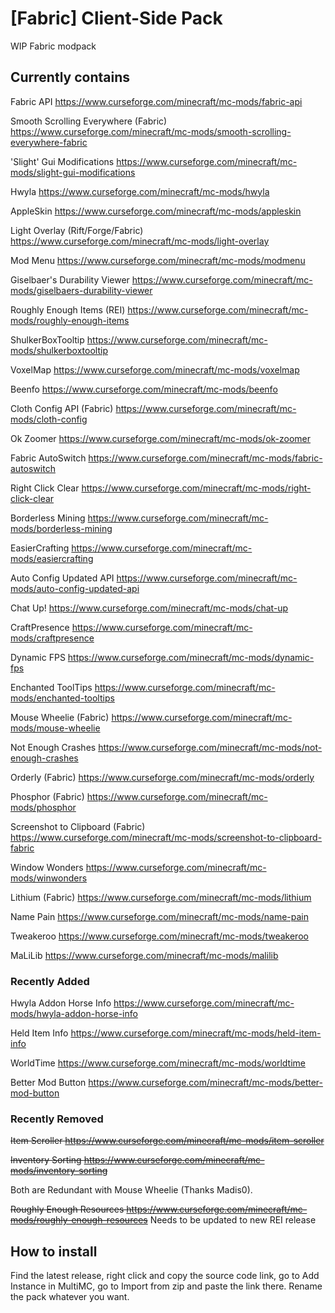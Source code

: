 # [Fabric] Client-Side Pack

WIP Fabric modpack

## Currently contains
  
  Fabric API <https://www.curseforge.com/minecraft/mc-mods/fabric-api>
  
  Smooth Scrolling Everywhere (Fabric) <https://www.curseforge.com/minecraft/mc-mods/smooth-scrolling-everywhere-fabric>
  
  'Slight' Gui Modifications <https://www.curseforge.com/minecraft/mc-mods/slight-gui-modifications>
  
  Hwyla <https://www.curseforge.com/minecraft/mc-mods/hwyla>
  
  AppleSkin <https://www.curseforge.com/minecraft/mc-mods/appleskin>
  
  Light Overlay (Rift/Forge/Fabric) <https://www.curseforge.com/minecraft/mc-mods/light-overlay>
  
  Mod Menu <https://www.curseforge.com/minecraft/mc-mods/modmenu>
  
  Giselbaer's Durability Viewer <https://www.curseforge.com/minecraft/mc-mods/giselbaers-durability-viewer>
  
  Roughly Enough Items (REI) <https://www.curseforge.com/minecraft/mc-mods/roughly-enough-items>
  
  ShulkerBoxTooltip <https://www.curseforge.com/minecraft/mc-mods/shulkerboxtooltip>
  
  VoxelMap <https://www.curseforge.com/minecraft/mc-mods/voxelmap>
  
  Beenfo <https://www.curseforge.com/minecraft/mc-mods/beenfo>
  
  Cloth Config API (Fabric) <https://www.curseforge.com/minecraft/mc-mods/cloth-config>
  
  Ok Zoomer <https://www.curseforge.com/minecraft/mc-mods/ok-zoomer>
  
  Fabric AutoSwitch <https://www.curseforge.com/minecraft/mc-mods/fabric-autoswitch>
  
  Right Click Clear <https://www.curseforge.com/minecraft/mc-mods/right-click-clear>
  
  Borderless Mining <https://www.curseforge.com/minecraft/mc-mods/borderless-mining>
  
  EasierCrafting <https://www.curseforge.com/minecraft/mc-mods/easiercrafting>
  
  Auto Config Updated API <https://www.curseforge.com/minecraft/mc-mods/auto-config-updated-api>
  
  Chat Up! <https://www.curseforge.com/minecraft/mc-mods/chat-up>
  
  CraftPresence <https://www.curseforge.com/minecraft/mc-mods/craftpresence>
  
  Dynamic FPS <https://www.curseforge.com/minecraft/mc-mods/dynamic-fps>
  
  Enchanted ToolTips <https://www.curseforge.com/minecraft/mc-mods/enchanted-tooltips>
  
  Mouse Wheelie (Fabric) <https://www.curseforge.com/minecraft/mc-mods/mouse-wheelie>
  
  Not Enough Crashes <https://www.curseforge.com/minecraft/mc-mods/not-enough-crashes>
  
  Orderly (Fabric) <https://www.curseforge.com/minecraft/mc-mods/orderly>
  
  Phosphor (Fabric) <https://www.curseforge.com/minecraft/mc-mods/phosphor>
  
  Screenshot to Clipboard (Fabric) <https://www.curseforge.com/minecraft/mc-mods/screenshot-to-clipboard-fabric>
  
  Window Wonders <https://www.curseforge.com/minecraft/mc-mods/winwonders>
  
  Lithium (Fabric) <https://www.curseforge.com/minecraft/mc-mods/lithium>
  
  Name Pain <https://www.curseforge.com/minecraft/mc-mods/name-pain>

  Tweakeroo <https://www.curseforge.com/minecraft/mc-mods/tweakeroo>
  
  MaLiLib <https://www.curseforge.com/minecraft/mc-mods/malilib>
  
### Recently Added
  
  Hwyla Addon Horse Info <https://www.curseforge.com/minecraft/mc-mods/hwyla-addon-horse-info>
  
  Held Item Info <https://www.curseforge.com/minecraft/mc-mods/held-item-info>
  
  WorldTime <https://www.curseforge.com/minecraft/mc-mods/worldtime>
  
  Better Mod Button <https://www.curseforge.com/minecraft/mc-mods/better-mod-button>

### Recently Removed

  ~~Item Scroller <https://www.curseforge.com/minecraft/mc-mods/item-scroller>~~

  ~~Inventory Sorting <https://www.curseforge.com/minecraft/mc-mods/inventory-sorting>~~

  Both are Redundant with Mouse Wheelie (Thanks Madis0).

  ~~Roughly Enough Resources <https://www.curseforge.com/minecraft/mc-mods/roughly-enough-resources>~~
  Needs to be updated to new REI release

## How to install

  Find the latest release, right click and copy the source code link, go to Add Instance in MultiMC, go to Import from zip and paste the link there. Rename the pack whatever you want.
